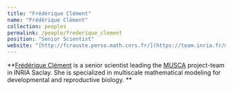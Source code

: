 ```yaml
---
title: "Frédérique Clément"
name: "Frédérique Clément"
collection: peoples
permalink: /people/frederique_clement
position: "Senior Scientist"
website: "[http://fcrauste.perso.math.cnrs.fr/](https://team.inria.fr/musca/members/frederique-clement/)"
---
```


**[Frédérique Clément](https://team.inria.fr/musca/members/frederique-clement/) is a senior scientist leading the [MUSCA](https://team.inria.fr/musca) project-team in INRIA Saclay. She is specialized in multiscale mathematical modeling for developmental and reproductive biology.
**
